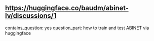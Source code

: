 ## https://huggingface.co/baudm/abinet-lv/discussions/1

contains_question: yes
question_part: how to train and test ABINET via huggingface